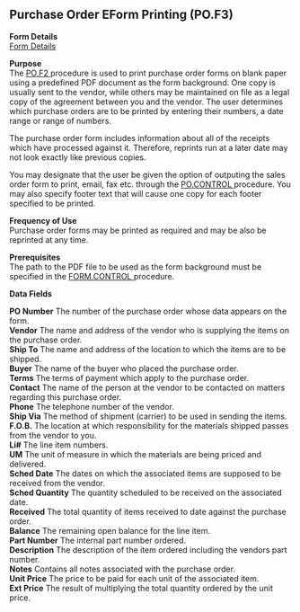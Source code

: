 ##  Purchase Order EForm Printing (PO.F3)

<PageHeader />

**Form Details**  
[ Form Details ](PO-F3-1/README.md)   

**Purpose**  
The [ PO.F2 ](PO-F2/README.md) procedure is used to print purchase order forms on blank paper using a predefined PDF document as the form background. One copy is usually sent to the vendor, while others may be maintained on file as a legal copy of the agreement between you and the vendor. The user determines which purchase orders are to be printed by entering their numbers, a date range or range of numbers.   
  
The purchase order form includes information about all of the receipts which
have processed against it. Therefore, reprints run at a later date may not
look exactly like previous copies.  
  
You may designate that the user be given the option of outputing the sales order form to print, email, fax etc. through the [ PO.CONTROL ](../../../../../../../../../rover/AP-OVERVIEW/AP-ENTRY/AP-E/AP-E-1/CURRENCY-CONTROL/PO-E/PO-E-2/PO-CONTROL) procedure. You may also specify footer text that will cause one copy for each footer specified to be printed. 

**Frequency of Use**  
Purchase order forms may be printed as required and may be also be reprinted
at any time.

**Prerequisites**  
The path to the PDF file to be used as the form background must be specified in the [ FORM.CONTROL ](../../../../../../../../../rover/AP-OVERVIEW/AP-ENTRY/AP-E/CHECKS-E/AP-CONTROL/AP-CONTROL-2/FORM-CONTROL) procedure. 

**Data Fields**

**PO Number** The number of the purchase order whose data appears on the form.  
**Vendor** The name and address of the vendor who is supplying the items on
the purchase order.  
**Ship To** The name and address of the location to which the items are to be
shipped.  
**Buyer** The name of the buyer who placed the purchase order.  
**Terms** The terms of payment which apply to the purchase order.  
**Contact** The name of the person at the vendor to be contacted on matters
regarding this purchase order.  
**Phone** The telephone number of the vendor.  
**Ship Via** The method of shipment (carrier) to be used in sending the items.  
**F.O.B.** The location at which responsibility for the materials shipped
passes from the vendor to you.  
**Li#** The line item numbers.  
**UM** The unit of measure in which the materials are being priced and
delivered.  
**Sched Date** The dates on which the associated items are supposed to be
received from the vendor.  
**Sched Quantity** The quantity scheduled to be received on the associated
date.  
**Received** The total quantity of items received to date against the purchase
order.  
**Balance** The remaining open balance for the line item.  
**Part Number** The internal part number ordered.  
**Description** The description of the item ordered including the vendors part
number.  
**Notes** Contains all notes associated with the purchase order.  
**Unit Price** The price to be paid for each unit of the associated item.  
**Ext Price** The result of multiplying the total quantity ordered by the unit
price.  
  
<badge text= "Version 8.10.57" vertical="middle" />

<PageFooter />